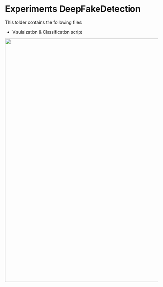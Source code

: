 # Experiments DeepFakeDetection
This folder contains the following files:
 <ul>
  <li>Visulaization & Classification script</li>
</ul> 
<img align="center" src="../imgs/100_deep.png" width="800"/>



